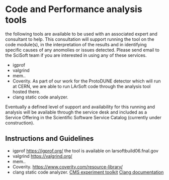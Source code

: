 # Code and Performance analysis tools

the following tools are available to be used with an associated expert and consultant to help. This consultation will support running the tool on the code module(s), in the interpretation of the results and in identifying specific causes of any anomolies or issues detected. Please send email to the SciSoft team if you are interested in using any of these services.

-   igprof
-   valgrind
-   mem..
-   Coverity. As part of our work for the ProtoDUNE detector which will run at CERN, we are able to run LArSoft code through the analysis tool hosted there.
-   clang static code analyzer.

Eventually a defined level of support and availability for this running and analysis will be available through the service desk and included as a Service Offering in the Scientific Software Service Catalog (currently under construction).

## Instructions and Guidelines

-   igprof https://igprof.org/ the tool is available on larsoftbuild06.fnal.gov
-   valgrind https://valgrind.org/
-   mem..
-   Coverity. https://www.coverity.com/resource-library/
-   clang static code analyzer. [CMS experiment toolkit](https://github.com/dpiparo/SAS) [Clang documentation](https://clang.llvm.org/doxygen/)
